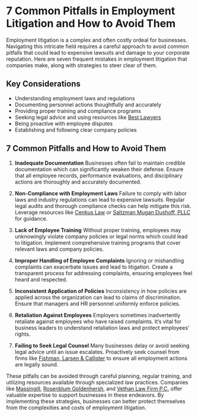 # 7 Common Pitfalls in Employment Litigation and How to Avoid Them

Employment litigation is a complex and often costly ordeal for businesses. Navigating this intricate field requires a careful approach to avoid common pitfalls that could lead to expensive lawsuits and damage to your corporate reputation. Here are seven frequent mistakes in employment litigation that companies make, along with strategies to steer clear of them.

## Key Considerations

- Understanding employment laws and regulations
- Documenting personnel actions thoughtfully and accurately
- Providing proper training and compliance programs
- Seeking legal advice and using resources like [Best Lawyers](/dir/best_lawyers)  
- Being proactive with employee disputes
- Establishing and following clear company policies

## 7 Common Pitfalls and How to Avoid Them

1. **Inadequate Documentation**
   Businesses often fail to maintain credible documentation which can significantly weaken their defense. Ensure that all employee records, performance evaluations, and disciplinary actions are thoroughly and accurately documented.

2. **Non-Compliance with Employment Laws**
   Failure to comply with labor laws and industry regulations can lead to expensive lawsuits. Regular legal audits and thorough compliance checks can help mitigate this risk. Leverage resources like [Cenkus Law](/dir/cenkus_law) or [Saltzman Mugan Dushoff, PLLC](/dir/saltzman_mugan_dushoff_pllc) for guidance.

3. **Lack of Employee Training**
   Without proper training, employees may unknowingly violate company policies or legal norms which could lead to litigation. Implement comprehensive training programs that cover relevant laws and company policies.

4. **Improper Handling of Employee Complaints**
   Ignoring or mishandling complaints can exacerbate issues and lead to litigation. Create a transparent process for addressing complaints, ensuring employees feel heard and respected.

5. **Inconsistent Application of Policies**
   Inconsistency in how policies are applied across the organization can lead to claims of discrimination. Ensure that managers and HR personnel uniformly enforce policies.

6. **Retaliation Against Employees**
   Employers sometimes inadvertently retaliate against employees who have raised complaints. It’s vital for business leaders to understand retaliation laws and protect employees’ rights.

7. **Failing to Seek Legal Counsel**
   Many businesses delay or avoid seeking legal advice until an issue escalates. Proactively seek counsel from firms like [Fishman, Larsen & Callister](/dir/fishman_larsen__callister) to ensure all employment actions are legally sound.

These pitfalls can be avoided through careful planning, regular training, and utilizing resources available through specialized law practices. Companies like [Massingill](/dir/massingill), [Rosenblum Goldenhersh](/dir/rosenblum_goldenhersh), and [Vethan Law Firm P.C.](/dir/vethan_law_firm_pc) offer valuable expertise to support businesses in these endeavors. By implementing these strategies, businesses can better protect themselves from the complexities and costs of employment litigation.